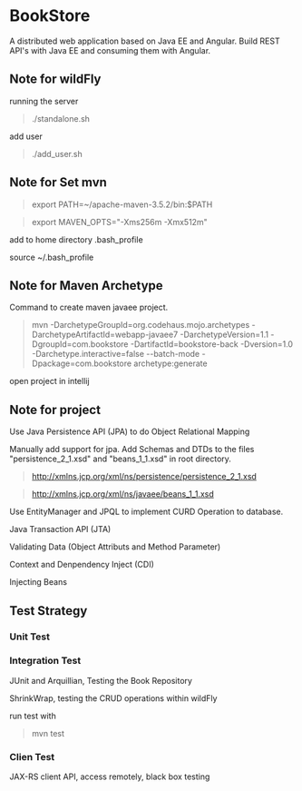 # BookStore
A distributed web application based on Java EE and Angular. Build REST API's with Java EE and consuming them with Angular.

## Note for wildFly
running the server

>./standalone.sh

add user

>./add_user.sh

## Note for Set mvn
> export PATH=~/apache-maven-3.5.2/bin:$PATH

> export MAVEN_OPTS="-Xms256m -Xmx512m"

add to home directory .bash_profile

source ~/.bash_profile

## Note for Maven Archetype

Command to create maven javaee project.

>mvn -DarchetypeGroupId=org.codehaus.mojo.archetypes -DarchetypeArtifactId=webapp-javaee7 -DarchetypeVersion=1.1 -DgroupId=com.bookstore -DartifactId=bookstore-back -Dversion=1.0 -Darchetype.interactive=false --batch-mode -Dpackage=com.bookstore archetype:generate

open project in intellij

## Note for project

Use Java Persistence API (JPA) to do Object Relational Mapping

Manually add support for jpa. Add Schemas and DTDs to the files "persistence_2_1.xsd" and "beans_1_1.xsd" in root directory.

>http://xmlns.jcp.org/xml/ns/persistence/persistence_2_1.xsd

>http://xmlns.jcp.org/xml/ns/javaee/beans_1_1.xsd

Use EntityManager and JPQL to implement CURD Operation to database.

Java Transaction API (JTA)

Validating Data (Object Attributs and Method Parameter)

Context and Denpendency Inject (CDI)

Injecting Beans

## Test Strategy

### Unit Test

### Integration Test
JUnit and Arquillian, Testing the Book Repository

ShrinkWrap, testing the CRUD operations within wildFly

run test with
>mvn test

### Clien Test
JAX-RS client API, access remotely, black box testing


